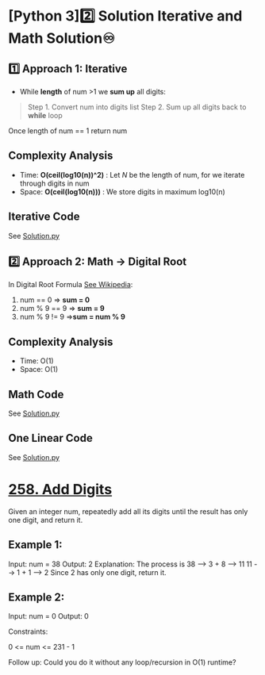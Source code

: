 
# [Python 3]2️⃣ Solution Iterative and Math Solution♾️


## 1️⃣ Approach 1: Iterative
* While **length** of num >1 we **sum up** all digits:
> Step 1. Convert num into digits list
> Step 2. Sum up all digits back to **while** loop

Once length of num == 1 return num

## Complexity Analysis
* Time: **O(ceil(log10(n))^2)** : Let *N* be the length of num, for we iterate through digits in num
* Space: **O(ceil(log10(n)))** : We store digits in maximum log10(n)

## Iterative Code
See [Solution.py](https://github.com/gcobs0834/2022-Daily-LeetCoding-Challenge-python3-/blob/e523064a634f9e2b5e7346d1955f00156854d888/Feb%208%20258.%20Add%20Digits%20(Easy)/Solution.py#L2)

## 2️⃣ Approach 2: Math -> Digital Root
In Digital Root Formula [See Wikipedia](https://en.wikipedia.org/wiki/Digital_root):

1. num == 0 => **sum = 0**
2. num % 9 == 9 => **sum = 9**
3. num % 9 != 9 =>**sum = num % 9**

## Complexity Analysis
* Time: O(1)
* Space: O(1)

## Math Code
See [Solution.py](https://github.com/gcobs0834/2022-Daily-LeetCoding-Challenge-python3-/blob/e523064a634f9e2b5e7346d1955f00156854d888/Feb%208%20258.%20Add%20Digits%20(Easy)/Solution.py#L9)


## One Linear Code
See [Solution.py](https://github.com/gcobs0834/2022-Daily-LeetCoding-Challenge-python3-/blob/e523064a634f9e2b5e7346d1955f00156854d888/Feb%208%20258.%20Add%20Digits%20(Easy)/Solution.py#L18)

# [258. Add Digits](https://leetcode.com/problems/add-digits/)

Given an integer num, repeatedly add all its digits until the result has only one digit, and return it.

 

## Example 1:

Input: num = 38
Output: 2
Explanation: The process is
38 --> 3 + 8 --> 11
11 --> 1 + 1 --> 2 
Since 2 has only one digit, return it.
## Example 2:

Input: num = 0
Output: 0
 

Constraints:

0 <= num <= 231 - 1
 

Follow up: Could you do it without any loop/recursion in O(1) runtime?
